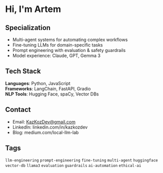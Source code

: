 # Hi, I'm Artem

## Specialization
- Multi-agent systems for automating complex workflows  
- Fine-tuning LLMs for domain-specific tasks  
- Prompt engineering with evaluation & safety guardrails  
- Model experience: Claude, GPT, Gemma 3

## Tech Stack
**Languages**: Python, JavaScript  
**Frameworks**: LangChain, FastAPI, Gradio  
**NLP Tools**: Hugging Face, spaCy, Vector DBs  

## Contact
- Email: KazKozDev@gmail.com
- LinkedIn: linkedin.com/in/kazkozdev
- Blog: medium.com/local-llm-lab

## Tags
`llm-engineering` `prompt-engineering` `fine-tuning` `multi-agent` `huggingface` `vector-db` `llama3` `evaluation` `guardrails` `ai-automation` `ethical-ai`
